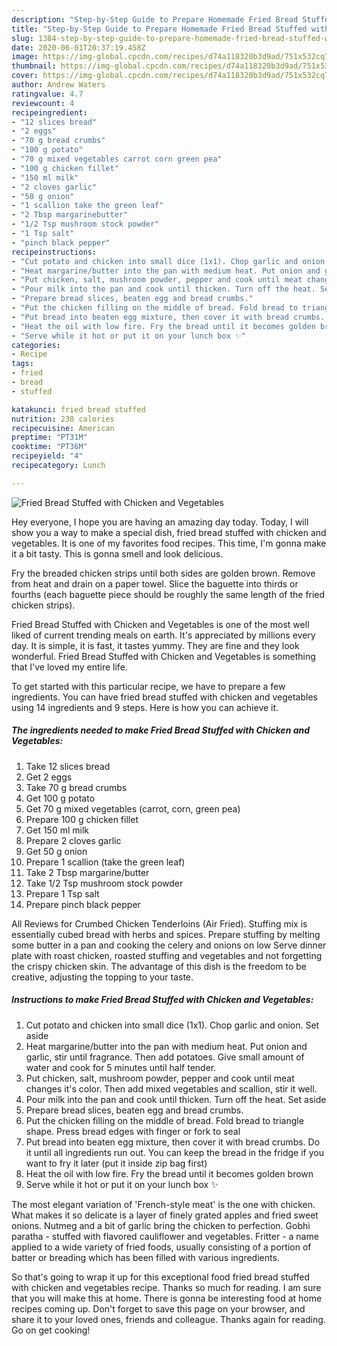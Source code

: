 ```yaml
---
description: "Step-by-Step Guide to Prepare Homemade Fried Bread Stuffed with Chicken and Vegetables"
title: "Step-by-Step Guide to Prepare Homemade Fried Bread Stuffed with Chicken and Vegetables"
slug: 1384-step-by-step-guide-to-prepare-homemade-fried-bread-stuffed-with-chicken-and-vegetables
date: 2020-06-01T20:37:19.458Z
image: https://img-global.cpcdn.com/recipes/d74a118320b3d9ad/751x532cq70/fried-bread-stuffed-with-chicken-and-vegetables-recipe-main-photo.jpg
thumbnail: https://img-global.cpcdn.com/recipes/d74a118320b3d9ad/751x532cq70/fried-bread-stuffed-with-chicken-and-vegetables-recipe-main-photo.jpg
cover: https://img-global.cpcdn.com/recipes/d74a118320b3d9ad/751x532cq70/fried-bread-stuffed-with-chicken-and-vegetables-recipe-main-photo.jpg
author: Andrew Waters
ratingvalue: 4.7
reviewcount: 4
recipeingredient:
- "12 slices bread"
- "2 eggs"
- "70 g bread crumbs"
- "100 g potato"
- "70 g mixed vegetables carrot corn green pea"
- "100 g chicken fillet"
- "150 ml milk"
- "2 cloves garlic"
- "50 g onion"
- "1 scallion take the green leaf"
- "2 Tbsp margarinebutter"
- "1/2 Tsp mushroom stock powder"
- "1 Tsp salt"
- "pinch black pepper"
recipeinstructions:
- "Cut potato and chicken into small dice (1x1). Chop garlic and onion. Set aside"
- "Heat margarine/butter into the pan with medium heat. Put onion and garlic, stir until fragrance. Then add potatoes. Give small amount of water and cook for 5 minutes until half tender."
- "Put chicken, salt, mushroom powder, pepper and cook until meat changes it&#39;s color. Then add mixed vegetables and scallion, stir it well."
- "Pour milk into the pan and cook until thicken. Turn off the heat. Set aside"
- "Prepare bread slices, beaten egg and bread crumbs."
- "Put the chicken filling on the middle of bread. Fold bread to triangle shape. Press bread edges with finger or fork to seal"
- "Put bread into beaten egg mixture, then cover it with bread crumbs. Do it until all ingredients run out. You can keep the bread in the fridge if you want to fry it later (put it inside zip bag first)"
- "Heat the oil with low fire. Fry the bread until it becomes golden brown"
- "Serve while it hot or put it on your lunch box ✨"
categories:
- Recipe
tags:
- fried
- bread
- stuffed

katakunci: fried bread stuffed 
nutrition: 238 calories
recipecuisine: American
preptime: "PT31M"
cooktime: "PT36M"
recipeyield: "4"
recipecategory: Lunch

---
```



![Fried Bread Stuffed with Chicken and Vegetables](https://img-global.cpcdn.com/recipes/d74a118320b3d9ad/751x532cq70/fried-bread-stuffed-with-chicken-and-vegetables-recipe-main-photo.jpg)

Hey everyone, I hope you are having an amazing day today. Today, I will show you a way to make a special dish, fried bread stuffed with chicken and vegetables. It is one of my favorites food recipes. This time, I'm gonna make it a bit tasty. This is gonna smell and look delicious.

Fry the breaded chicken strips until both sides are golden brown. Remove from heat and drain on a paper towel. Slice the baguette into thirds or fourths (each baguette piece should be roughly the same length of the fried chicken strips).

Fried Bread Stuffed with Chicken and Vegetables is one of the most well liked of current trending meals on earth. It's appreciated by millions every day. It is simple, it is fast, it tastes yummy. They are fine and they look wonderful. Fried Bread Stuffed with Chicken and Vegetables is something that I've loved my entire life.


To get started with this particular recipe, we have to prepare a few ingredients. You can have fried bread stuffed with chicken and vegetables using 14 ingredients and 9 steps. Here is how you can achieve it.

<!--inarticleads1-->

##### The ingredients needed to make Fried Bread Stuffed with Chicken and Vegetables:

1. Take 12 slices bread
1. Get 2 eggs
1. Take 70 g bread crumbs
1. Get 100 g potato
1. Get 70 g mixed vegetables (carrot, corn, green pea)
1. Prepare 100 g chicken fillet
1. Get 150 ml milk
1. Prepare 2 cloves garlic
1. Get 50 g onion
1. Prepare 1 scallion (take the green leaf)
1. Take 2 Tbsp margarine/butter
1. Take 1/2 Tsp mushroom stock powder
1. Prepare 1 Tsp salt
1. Prepare pinch black pepper


All Reviews for Crumbed Chicken Tenderloins (Air Fried). Stuffing mix is essentially cubed bread with herbs and spices. Prepare stuffing by melting some butter in a pan and cooking the celery and onions on low Serve dinner plate with roast chicken, roasted stuffing and vegetables and not forgetting the crispy chicken skin. The advantage of this dish is the freedom to be creative, adjusting the topping to your taste. 

<!--inarticleads2-->

##### Instructions to make Fried Bread Stuffed with Chicken and Vegetables:

1. Cut potato and chicken into small dice (1x1). Chop garlic and onion. Set aside
1. Heat margarine/butter into the pan with medium heat. Put onion and garlic, stir until fragrance. Then add potatoes. Give small amount of water and cook for 5 minutes until half tender.
1. Put chicken, salt, mushroom powder, pepper and cook until meat changes it&#39;s color. Then add mixed vegetables and scallion, stir it well.
1. Pour milk into the pan and cook until thicken. Turn off the heat. Set aside
1. Prepare bread slices, beaten egg and bread crumbs.
1. Put the chicken filling on the middle of bread. Fold bread to triangle shape. Press bread edges with finger or fork to seal
1. Put bread into beaten egg mixture, then cover it with bread crumbs. Do it until all ingredients run out. You can keep the bread in the fridge if you want to fry it later (put it inside zip bag first)
1. Heat the oil with low fire. Fry the bread until it becomes golden brown
1. Serve while it hot or put it on your lunch box ✨


The most elegant variation of &#39;French-style meat&#39; is the one with chicken. What makes it so delicate is a layer of finely grated apples and fried sweet onions. Nutmeg and a bit of garlic bring the chicken to perfection. Gobhi paratha - stuffed with flavored cauliflower and vegetables. Fritter - a name applied to a wide variety of fried foods, usually consisting of a portion of batter or breading which has been filled with various ingredients. 

So that's going to wrap it up for this exceptional food fried bread stuffed with chicken and vegetables recipe. Thanks so much for reading. I am sure that you will make this at home. There is gonna be interesting food at home recipes coming up. Don't forget to save this page on your browser, and share it to your loved ones, friends and colleague. Thanks again for reading. Go on get cooking!
